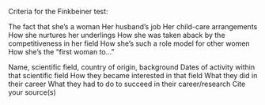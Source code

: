 Criteria for the Finkbeiner test:  

The fact that she’s a woman
Her husband’s job
Her child-care arrangements
How she nurtures her underlings
How she was taken aback by the competitiveness in her field
How she’s such a role model for other women
How she’s the “first woman to…”


Name, scientific field, country of origin, background
Dates of activity within that scientific field
How they became interested in that field
What they did in their career
What they had to do to succeed in their career/research
Cite your source(s)
